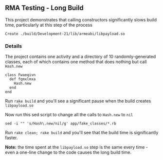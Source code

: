 ## RMA Testing - Long Build

This project demonstrates that calling constructors significantly slows build time, particularly at this step of the process

    Create ./build/Development-21/lib/armeabi/libpayload.so

### Details

 The project contains one activity and a directory of 10 randomly-generated classes, each of which contains one method that does nothing but call `Hash.new`
```
class Fwaeqivn
  def fqmxlmxa
    Hash.new
  end
end
```
Run `rake build` and you'll see a significant pause when the build creates `libpayload.so`

Now run this sed script to change all the calls to `Hash.new` to `nil`

    sed -i "" 's/Hash\.new/nil/g' app/fake_classes/*.rb

Run `rake clean; rake build` and you'll see that the build time is significantly faster.

**Note:** the time spent at the `libpayload.so` step is the same every time - even a one-line change to the code causes the long build time.


